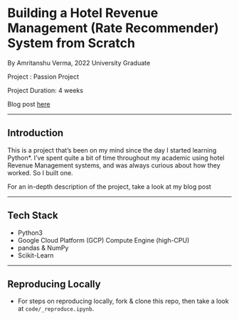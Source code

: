# Building a Hotel Revenue Management (Rate Recommender) System from Scratch

By Amritanshu Verma, 2022 University Graduate

Project : Passion Project

Project Duration: 4 weeks

Blog post [here](https://thealphaking.medium.com/creating-a-hotel-revenue-management-system-from-scratch-7245d4eebcf2)

___
## Introduction

This is a project that’s been on my mind since the day I started learning Python*. I’ve spent quite a bit of time throughout my academic using hotel Revenue Management systems, and was always curious about how they worked. So I built one.


For an in-depth description of the project, take a look at my blog post

___
## Tech Stack

* Python3
* Google Cloud Platform (GCP) Compute Engine (high-CPU)
* pandas & NumPy
* Scikit-Learn

___
## Reproducing Locally

* For steps on reproducing locally, fork & clone this repo, then take a look at `code/_reproduce.ipynb`.
